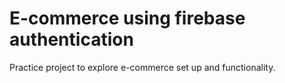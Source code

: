 # E-commerce using firebase authentication

Practice project to explore e-commerce set up and functionality. 


